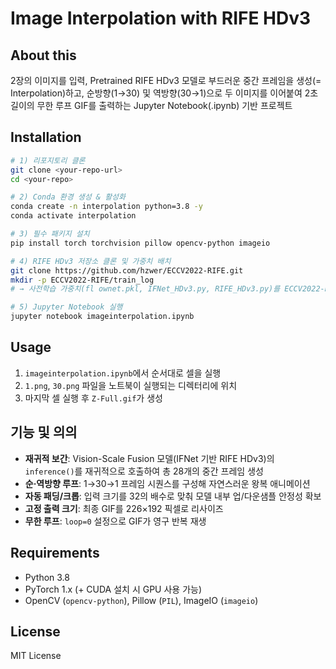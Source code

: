 # Image Interpolation with RIFE HDv3

## About this  
2장의 이미지를 입력, Pretrained RIFE HDv3 모델로 부드러운 중간 프레임을 생성(= Interpolation)하고, 순방향(1→30) 및 역방향(30→1)으로 두 이미지를 이어붙여 2초 길이의 무한 루프 GIF를 출력하는 Jupyter Notebook(.ipynb) 기반 프로젝트

## Installation
```bash
# 1) 리포지토리 클론
git clone <your-repo-url>
cd <your-repo>

# 2) Conda 환경 생성 & 활성화
conda create -n interpolation python=3.8 -y
conda activate interpolation

# 3) 필수 패키지 설치
pip install torch torchvision pillow opencv-python imageio

# 4) RIFE HDv3 저장소 클론 및 가중치 배치
git clone https://github.com/hzwer/ECCV2022-RIFE.git
mkdir -p ECCV2022-RIFE/train_log
# → 사전학습 가중치(fl ownet.pkl, IFNet_HDv3.py, RIFE_HDv3.py)를 ECCV2022-RIFE/train_log 폴더에 복사

# 5) Jupyter Notebook 실행
jupyter notebook imageinterpolation.ipynb
````

## Usage
1. `imageinterpolation.ipynb`에서 순서대로 셀을 실행
2. `1.png`, `30.png` 파일을 노트북이 실행되는 디렉터리에 위치
3. 마지막 셀 실행 후 `Z-Full.gif`가 생성

## 기능 및 의의
* **재귀적 보간**: Vision-Scale Fusion 모델(IFNet 기반 RIFE HDv3)의 `inference()`를 재귀적으로 호출하여 총 28개의 중간 프레임 생성
* **순·역방향 루프**: 1→30→1 프레임 시퀀스를 구성해 자연스러운 왕복 애니메이션
* **자동 패딩/크롭**: 입력 크기를 32의 배수로 맞춰 모델 내부 업/다운샘플 안정성 확보
* **고정 출력 크기**: 최종 GIF를 226×192 픽셀로 리사이즈
* **무한 루프**: `loop=0` 설정으로 GIF가 영구 반복 재생

## Requirements
* Python 3.8
* PyTorch 1.x (+ CUDA 설치 시 GPU 사용 가능)
* OpenCV (`opencv-python`), Pillow (`PIL`), ImageIO (`imageio`)

## License
MIT License
